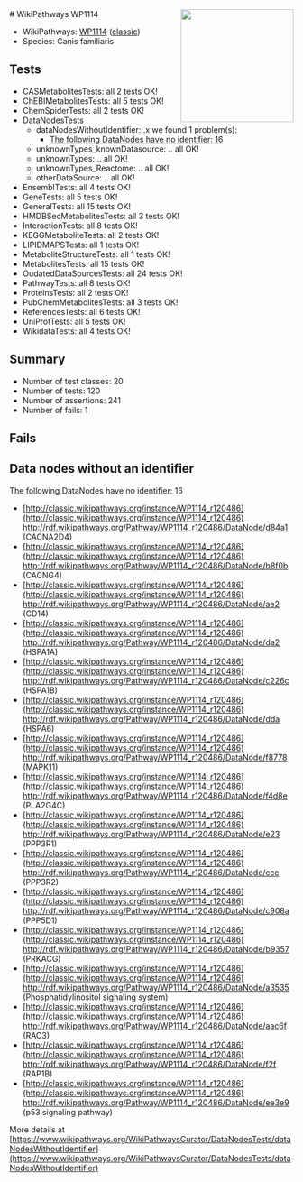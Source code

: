 <img style="float: right; width: 200px" src="https://upload.wikimedia.org/wikipedia/commons/thumb/8/83/Wplogo_with_text_500.png/640px-Wplogo_with_text_500.png" />
# WikiPathways WP1114

* WikiPathways: [WP1114](https://wikipathways.org/pathways/WP1114) ([classic](https://classic.wikipathways.org/instance/WP1114))
* Species: Canis familiaris
## Tests
* CASMetabolitesTests: all 2 tests OK!
* ChEBIMetabolitesTests: all 5 tests OK!
* ChemSpiderTests: all 2 tests OK!
* DataNodesTests
    * dataNodesWithoutIdentifier: .x we found 1 problem(s):
        * [The following DataNodes have no identifier: 16](#8792c496)
    * unknownTypes_knownDatasource: .. all OK!
    * unknownTypes: .. all OK!
    * unknownTypes_Reactome: .. all OK!
    * otherDataSource: .. all OK!
* EnsemblTests: all 4 tests OK!
* GeneTests: all 5 tests OK!
* GeneralTests: all 15 tests OK!
* HMDBSecMetabolitesTests: all 3 tests OK!
* InteractionTests: all 8 tests OK!
* KEGGMetaboliteTests: all 2 tests OK!
* LIPIDMAPSTests: all 1 tests OK!
* MetaboliteStructureTests: all 1 tests OK!
* MetabolitesTests: all 15 tests OK!
* OudatedDataSourcesTests: all 24 tests OK!
* PathwayTests: all 8 tests OK!
* ProteinsTests: all 2 tests OK!
* PubChemMetabolitesTests: all 3 tests OK!
* ReferencesTests: all 6 tests OK!
* UniProtTests: all 5 tests OK!
* WikidataTests: all 4 tests OK!


## Summary

* Number of test classes: 20
* Number of tests: 120
* Number of assertions: 241
* Number of fails: 1

## Fails

<a name="8792c496" />

## Data nodes without an identifier

The following DataNodes have no identifier: 16

* [http://classic.wikipathways.org/instance/WP1114_r120486](http://classic.wikipathways.org/instance/WP1114_r120486) http://rdf.wikipathways.org/Pathway/WP1114_r120486/DataNode/d84a1 (CACNA2D4)
* [http://classic.wikipathways.org/instance/WP1114_r120486](http://classic.wikipathways.org/instance/WP1114_r120486) http://rdf.wikipathways.org/Pathway/WP1114_r120486/DataNode/b8f0b (CACNG4)
* [http://classic.wikipathways.org/instance/WP1114_r120486](http://classic.wikipathways.org/instance/WP1114_r120486) http://rdf.wikipathways.org/Pathway/WP1114_r120486/DataNode/ae2 (CD14)
* [http://classic.wikipathways.org/instance/WP1114_r120486](http://classic.wikipathways.org/instance/WP1114_r120486) http://rdf.wikipathways.org/Pathway/WP1114_r120486/DataNode/da2 (HSPA1A)
* [http://classic.wikipathways.org/instance/WP1114_r120486](http://classic.wikipathways.org/instance/WP1114_r120486) http://rdf.wikipathways.org/Pathway/WP1114_r120486/DataNode/c226c (HSPA1B)
* [http://classic.wikipathways.org/instance/WP1114_r120486](http://classic.wikipathways.org/instance/WP1114_r120486) http://rdf.wikipathways.org/Pathway/WP1114_r120486/DataNode/dda (HSPA6)
* [http://classic.wikipathways.org/instance/WP1114_r120486](http://classic.wikipathways.org/instance/WP1114_r120486) http://rdf.wikipathways.org/Pathway/WP1114_r120486/DataNode/f8778 (MAPK11)
* [http://classic.wikipathways.org/instance/WP1114_r120486](http://classic.wikipathways.org/instance/WP1114_r120486) http://rdf.wikipathways.org/Pathway/WP1114_r120486/DataNode/f4d8e (PLA2G4C)
* [http://classic.wikipathways.org/instance/WP1114_r120486](http://classic.wikipathways.org/instance/WP1114_r120486) http://rdf.wikipathways.org/Pathway/WP1114_r120486/DataNode/e23 (PPP3R1)
* [http://classic.wikipathways.org/instance/WP1114_r120486](http://classic.wikipathways.org/instance/WP1114_r120486) http://rdf.wikipathways.org/Pathway/WP1114_r120486/DataNode/ccc (PPP3R2)
* [http://classic.wikipathways.org/instance/WP1114_r120486](http://classic.wikipathways.org/instance/WP1114_r120486) http://rdf.wikipathways.org/Pathway/WP1114_r120486/DataNode/c908a (PPP5D1)
* [http://classic.wikipathways.org/instance/WP1114_r120486](http://classic.wikipathways.org/instance/WP1114_r120486) http://rdf.wikipathways.org/Pathway/WP1114_r120486/DataNode/b9357 (PRKACG)
* [http://classic.wikipathways.org/instance/WP1114_r120486](http://classic.wikipathways.org/instance/WP1114_r120486) http://rdf.wikipathways.org/Pathway/WP1114_r120486/DataNode/a3535 (Phosphatidylinositol
signaling system)
* [http://classic.wikipathways.org/instance/WP1114_r120486](http://classic.wikipathways.org/instance/WP1114_r120486) http://rdf.wikipathways.org/Pathway/WP1114_r120486/DataNode/aac6f (RAC3)
* [http://classic.wikipathways.org/instance/WP1114_r120486](http://classic.wikipathways.org/instance/WP1114_r120486) http://rdf.wikipathways.org/Pathway/WP1114_r120486/DataNode/f2f (RAP1B)
* [http://classic.wikipathways.org/instance/WP1114_r120486](http://classic.wikipathways.org/instance/WP1114_r120486) http://rdf.wikipathways.org/Pathway/WP1114_r120486/DataNode/ee3e9 (p53 signaling pathway)


More details at [https://www.wikipathways.org/WikiPathwaysCurator/DataNodesTests/dataNodesWithoutIdentifier](https://www.wikipathways.org/WikiPathwaysCurator/DataNodesTests/dataNodesWithoutIdentifier)


